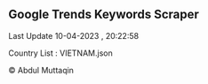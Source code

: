 

## Google Trends Keywords Scraper 
 
Last Update 10-04-2023 , 20:22:58

Country List :
VIETNAM.json



© Abdul Muttaqin 
